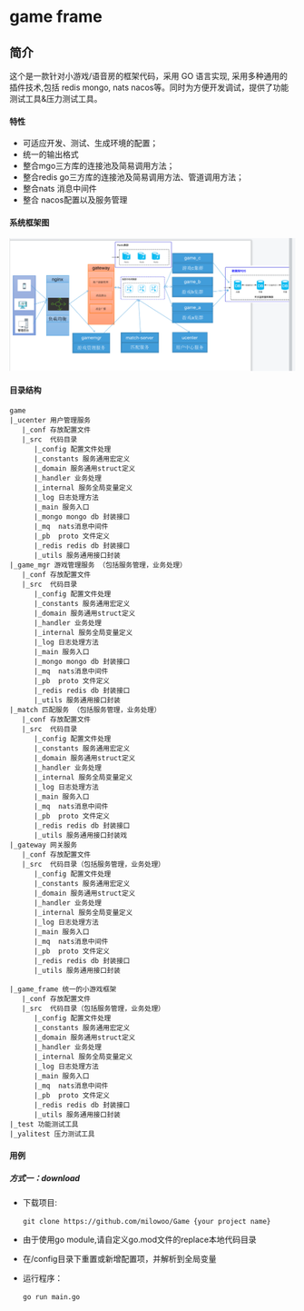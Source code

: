 # game frame

## 简介
这个是一款针对小游戏/语音房的框架代码，采用 GO 语言实现, 采用多种通用的插件技术,包括 redis mongo, nats nacos等。同时为方便开发调试，提供了功能测试工具&压力测试工具。


#### 特性

- 可适应开发、测试、生成环境的配置；
- 统一的输出格式
- 整合mgo三方库的连接池及简易调用方法；
- 整合redis go三方库的连接池及简易调用方法、管道调用方法；
- 整合nats 消息中间件
- 整合 nacos配置以及服务管理

#### 系统框架图

![img.png](img.png)

#### 目录结构

    game
    |_ucenter 用户管理服务
       |_conf 存放配置文件
       |_src  代码目录
          |_config 配置文件处理
          |_constants 服务通用宏定义
          |_domain 服务通用struct定义
          |_handler 业务处理
          |_internal 服务全局变量定义
          |_log 日志处理方法
          |_main 服务入口
          |_mongo mongo db 封装接口
          |_mq  nats消息中间件
          |_pb  proto 文件定义
          |_redis redis db 封装接口
          |_utils 服务通用接口封装  
    |_game_mgr 游戏管理服务 （包括服务管理，业务处理）
       |_conf 存放配置文件
       |_src  代码目录
          |_config 配置文件处理
          |_constants 服务通用宏定义
          |_domain 服务通用struct定义
          |_handler 业务处理
          |_internal 服务全局变量定义
          |_log 日志处理方法
          |_main 服务入口
          |_mongo mongo db 封装接口
          |_mq  nats消息中间件
          |_pb  proto 文件定义
          |_redis redis db 封装接口
          |_utils 服务通用接口封装
    |_match 匹配服务 （包括服务管理，业务处理）
       |_conf 存放配置文件
       |_src  代码目录
          |_config 配置文件处理
          |_constants 服务通用宏定义
          |_domain 服务通用struct定义
          |_handler 业务处理
          |_internal 服务全局变量定义
          |_log 日志处理方法
          |_main 服务入口
          |_mq  nats消息中间件
          |_pb  proto 文件定义
          |_redis redis db 封装接口
          |_utils 服务通用接口封装戏
    |_gateway 网关服务
       |_conf 存放配置文件
       |_src  代码目录（包括服务管理，业务处理）
          |_config 配置文件处理
          |_constants 服务通用宏定义
          |_domain 服务通用struct定义
          |_handler 业务处理
          |_internal 服务全局变量定义
          |_log 日志处理方法
          |_main 服务入口
          |_mq  nats消息中间件
          |_pb  proto 文件定义
          |_redis redis db 封装接口
          |_utils 服务通用接口封装
        
    |_game_frame 统一的小游戏框架
       |_conf 存放配置文件
       |_src  代码目录（包括服务管理，业务处理）
          |_config 配置文件处理
          |_constants 服务通用宏定义
          |_domain 服务通用struct定义
          |_handler 业务处理
          |_internal 服务全局变量定义
          |_log 日志处理方法
          |_main 服务入口
          |_mq  nats消息中间件
          |_pb  proto 文件定义
          |_redis redis db 封装接口
          |_utils 服务通用接口封装
    |_test 功能测试工具
    |_yalitest 压力测试工具


#### 用例
##### 方式一：download
- 下载项目:

    `git clone https://github.com/milowoo/Game {your project name}`

- 由于使用go module,请自定义go.mod文件的replace本地代码目录

- 在/config目录下重置或新增配置项，并解析到全局变量

- 运行程序：

    `go run main.go`


    



